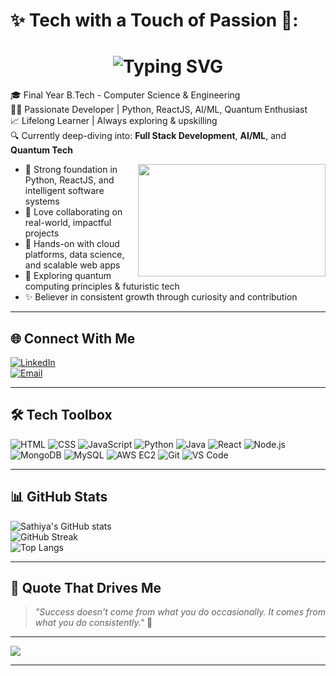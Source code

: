 # ✨ Tech with a Touch of Passion 💙:

<h1 align="center">
  <img src="https://readme-typing-svg.demolab.com?font=Fira+Code&size=25&pause=1000&center=true&vCenter=true&color=FF69B4&width=435&lines=Hi+there%2C+I'm+Sathiya+%F0%9F%92%8C;Developer+%7C+Quantum+Explorer" alt="Typing SVG" />
</h1>

🎓 Final Year B.Tech - Computer Science & Engineering  
👩‍💻 Passionate Developer | Python, ReactJS, AI/ML, Quantum Enthusiast  
📈 Lifelong Learner | Always exploring & upskilling  
🔍 Currently deep-diving into: **Full Stack Development**, **AI/ML**, and **Quantum Tech**

<img align="right" width="300" height="180" src="https://media.giphy.com/media/L8K62iTDkzGX6/giphy.gif">

- 🌟 Strong foundation in Python, ReactJS, and intelligent software systems  
- 🤝 Love collaborating on real-world, impactful projects  
- 💼 Hands-on with cloud platforms, data science, and scalable web apps  
- 🧠 Exploring quantum computing principles & futuristic tech  
- ✨ Believer in consistent growth through curiosity and contribution  

---

## 🌐 Connect With Me

[![LinkedIn](https://img.shields.io/badge/LinkedIn-Connect-blue?logo=linkedin&logoColor=white)](https://www.linkedin.com/in/sathiyasri-u/)  
[![Email](https://img.shields.io/badge/Gmail-sathiyasri0027@gmail.com-red?logo=gmail&logoColor=white)](mailto:sathiyasri0027@gmail.com)

---

## 🛠️ Tech Toolbox

![HTML](https://img.shields.io/badge/HTML-e44d26?style=for-the-badge&logo=html5&logoColor=white)
![CSS](https://img.shields.io/badge/CSS-264de4?style=for-the-badge&logo=css3&logoColor=white)
![JavaScript](https://img.shields.io/badge/JavaScript-FFD700?style=for-the-badge&logo=javascript&logoColor=black)
![Python](https://img.shields.io/badge/Python-306998?style=for-the-badge&logo=python&logoColor=white)
![Java](https://img.shields.io/badge/Java-orange?style=for-the-badge&logo=java&logoColor=white)
![React](https://img.shields.io/badge/React-20232a?style=for-the-badge&logo=react&logoColor=61dafb)
![Node.js](https://img.shields.io/badge/Node.js-339933?style=for-the-badge&logo=nodedotjs&logoColor=white)
![MongoDB](https://img.shields.io/badge/MongoDB-4DB33D?style=for-the-badge&logo=mongodb&logoColor=white)
![MySQL](https://img.shields.io/badge/MySQL-00758F?style=for-the-badge&logo=mysql&logoColor=white)
![AWS EC2](https://img.shields.io/badge/AWS%20EC2-orange?style=for-the-badge&logo=amazonaws&logoColor=white)
![Git](https://img.shields.io/badge/Git-F05033?style=for-the-badge&logo=git&logoColor=white)
![VS Code](https://img.shields.io/badge/VS%20Code-007ACC?style=for-the-badge&logo=visualstudiocode&logoColor=white)

---

## 📊 GitHub Stats

![Sathiya's GitHub stats](https://github-readme-stats.vercel.app/api?username=Sathiyasri27&show_icons=true&theme=tokyonight&hide_border=true)  
![GitHub Streak](https://github-readme-streak-stats.herokuapp.com?user=Sathiyasri27&theme=tokyonight&hide_border=true)  
![Top Langs](https://github-readme-stats.vercel.app/api/top-langs/?username=Sathiyasri27&layout=compact&theme=tokyonight)

---

## 💬 Quote That Drives Me

> *"Success doesn't come from what you do occasionally. It comes from what you do consistently."* 🌟

---

[![](https://visitcount.itsvg.in/api?id=Sathiyasri27&icon=5&color=6)](https://visitcount.itsvg.in)

---













